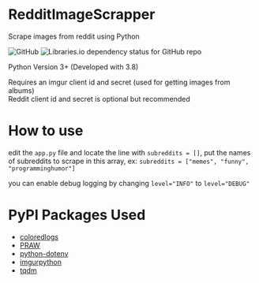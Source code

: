 # RedditImageScrapper
Scrape images from reddit using Python

![GitHub](https://img.shields.io/github/license/Puyodead1/RedditImageScrapper?style=plastic)
![Libraries.io dependency status for GitHub repo](https://img.shields.io/librariesio/github/Puyodead1/RedditImageScrapper?style=plastic)


Python Version 3+ (Developed with 3.8)

Requires an imgur client id and secret (used for getting images from albums)<br>
Reddit client id and secret is optional but recommended

# How to use
edit the ``app.py`` file and locate the line with ``subreddits = []``, put the names of subreddits to scrape in this array, ex: ``subreddits = ["memes", "funny", "programminghumor"]``

you can enable debug logging by changing ``level="INFO"`` to ``level="DEBUG"``

# PyPI Packages Used
- [coloredlogs](https://pypi.org/project/coloredlogs/)
- [PRAW](https://pypi.org/project/praw/)
- [python-dotenv](https://pypi.org/project/python-dotenv/)
- [imgurpython](https://pypi.org/project/imgurpython/)
- [tqdm](https://pypi.org/project/tqdm/)
